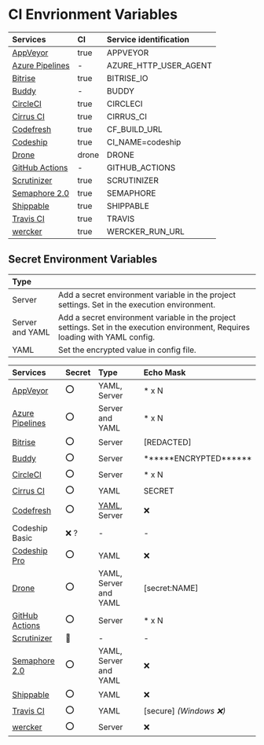 # CI Envrionment Variables

|Services|CI|Service identification|
|:--|:--|:--|
|[AppVeyor](https://www.appveyor.com/docs/environment-variables/)|true|APPVEYOR|
|[Azure Pipelines](https://docs.microsoft.com/en-us/azure/devops/pipelines/build/variables?view=azure-devops&tabs=yaml)|-|AZURE_HTTP_USER_AGENT|
|[Bitrise](https://devcenter.bitrise.io/jp/builds/available-environment-variables/)|true|BITRISE_IO|
|[Buddy](https://buddy.works/docs/pipelines/environment-variables#default-environment-variables)|-|BUDDY|
|[CircleCI](https://circleci.com/docs/2.0/env-vars/#built-in-environment-variables)|true|CIRCLECI|
|[Cirrus CI](https://cirrus-ci.org/guide/writing-tasks/#environment-variables)|true|CIRRUS_CI|
|[Codefresh](https://codefresh.io/docs/docs/codefresh-yaml/variables/#exporting-environment-variables-from-a-freestyle-step)|true|CF_BUILD_URL|
|[Codeship](https://documentation.codeship.com/basic/builds-and-configuration/set-environment-variables/)|true|CI_NAME=codeship|
|[Drone](https://0-8-0.docs.drone.io/environment-reference/)|drone|DRONE|
|[GitHub Actions](https://help.github.com/ja/actions/automating-your-workflow-with-github-actions/using-environment-variables#default-environment-variables)|-|GITHUB_ACTIONS|
|[Scrutinizer](https://scrutinizer-ci.com/docs/build/environment-variables)|true|SCRUTINIZER|
|[Semaphore 2.0](https://docs.semaphoreci.com/ci-cd-environment/environment-variables/)|true|SEMAPHORE|
|[Shippable](http://docs.shippable.com/ci/env-vars/#stdEnv)|true|SHIPPABLE|
|[Travis CI](https://docs.travis-ci.com/user/environment-variables/)|true|TRAVIS|
|[wercker](https://devcenter.wercker.com/administration/environment-variables/available-env-vars/)|true|WERCKER_RUN_URL|


## Secret Environment Variables

|Type||
|:--|:--|
|Server|Add a secret environment variable in the project settings. Set in the execution environment.|
|Server and YAML|Add a secret environment variable in the project settings. Set in the execution environment, Requires loading with YAML config.|
|YAML|Set the encrypted value in config file.|

|Services|Secret|Type|Echo Mask|
|:--|:--|:--|:--|
|[AppVeyor](https://www.appveyor.com/docs/build-configuration/#secure-variables)|:o:|YAML, Server| * x N |
|[Azure Pipelines](https://docs.microsoft.com/en-us/azure/devops/pipelines/process/variables?view=azure-devops&tabs=yaml%2Cbatch#secret-variables)|:o:|Server and YAML| * x N |
|[Bitrise](https://devcenter.bitrise.io/builds/env-vars-secret-env-vars/#about-secrets)|:o:|Server| \[REDACTED\] |
|[Buddy](https://buddy.works/docs/pipelines/handling-secrets#environment-variables-encryption)|:o:|Server| \*\*\*\*\*\*ENCRYPTED\*\*\*\*\*\* |
|[CircleCI](https://circleci.com/docs/2.0/env-vars/)|:o:|Server| * x N |
|[Cirrus CI](https://cirrus-ci.org/guide/writing-tasks/#encrypted-variables)|:o:|YAML|SECRET|
|[Codefresh](https://codefresh.io/docs/docs/configure-ci-cd-pipeline/shared-configuration/)|:o:|[YAML](https://codefresh-io.github.io/cli/contexts/create-context/create-secret-yaml-context/), Server|:x:|
|Codeship Basic|:x: ?|-|-|
|[Codeship Pro](https://documentation.codeship.com/pro/builds-and-configuration/environment-variables/#encrypting-your-environment-variables)|:o:|YAML|:x:|
|[Drone](https://docs.drone.io/secret/)|:o:|YAML, Server and YAML|\[secret:NAME\]|
|[GitHub Actions](https://help.github.com/en/actions/automating-your-workflow-with-github-actions/creating-and-using-encrypted-secrets)|:o:|Server| * x N |
|[Scrutinizer](https://scrutinizer-ci.com/docs/build/environment-variables)|:small_red_triangle:|-|-|
|[Semaphore 2.0](https://docs.semaphoreci.com/guided-tour/environment-variables-and-secrets/)|:o:|YAML, Server and YAML|:x:|
|[Shippable](http://docs.shippable.com/ci/env-vars/#secure-variables)|:o:|YAML|:x:|
|[Travis CI](https://docs.travis-ci.com/user/environment-variables/#encrypting-environment-variables)|:o:|YAML|\[secure\] *(Windows :x:)* |
|[wercker](https://devcenter.wercker.com/administration/environment-variables/)|:o:|Server|:x:|
